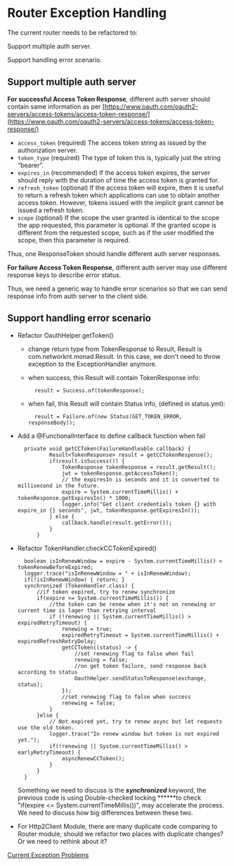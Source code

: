 # Router Exception Handling

The current router needs to be refactored to:

Support multiple auth server.

Support handling error scenario.

## Support multiple auth server

**For successful Access Token Response**, different auth server should contain same information as per [https://www.oauth.com/oauth2-servers/access-tokens/access-token-response/](https://www.oauth.com/oauth2-servers/access-tokens/access-token-response/)

- `access_token` (required) The access token string as issued by the authorization server.
- `token_type` (required) The type of token this is, typically just the string “bearer”.
- `expires_in` (recommended) If the access token expires, the server should reply with the duration of time the access token is granted for.
- `refresh_token` (optional) If the access token will expire, then it is useful to return a refresh token which applications can use to obtain another access token. However, tokens issued with the implicit grant cannot be issued a refresh token.
- `scope` (optional) If the scope the user granted is identical to the scope the app requested, this parameter is optional. If the granted scope is different from the requested scope, such as if the user modified the scope, then this parameter is required.

Thus, one ResponseToken should handle different auth server responses.

**For failure Access Token Response**, different auth server may use different response keys to describe error status.

Thus, we need a generic way to handle error scenarios so that we can send response info from auth server to the client side.

## Support handling error scenario

- Refactor OauthHelper.getToken()
    - change return type from TokenResponse to Result<TokenResponse>, Result is com.networknt.monad.Result. In this case, we don't need to throw exception to the ExceptionHandler anymore.
    - when success, this Result will contain TokenResponse info:

            result = Success.of(tokenResponse);

    - when fail, this Result will contain Status info, (defined in status.yml):

            result = Failure.of(new Status(GET_TOKEN_ERROR, responseBody));

- Add a @FunctionalInterface to define callback function when fail

        private void getCCToken(FailureHandleable callback) {
                Result<TokenResponse> result = getCCTokenResponse();
                if(result.isSuccess()) {
                    TokenResponse tokenResponse = result.getResult();
                    jwt = tokenResponse.getAccessToken();
                    // the expiresIn is seconds and it is converted to millisecond in the future.
                    expire = System.currentTimeMillis() + tokenResponse.getExpiresIn() * 1000;
                    logger.info("Get client credentials token {} with expire_in {} seconds", jwt, tokenResponse.getExpiresIn());
                } else {
                    callback.handle(result.getError());
                }
            }

- Refactor TokenHandler.checkCCTokenExpired()

        boolean isInRenewWindow = expire - System.currentTimeMillis() < tokenRenewBeforeExpired;
        logger.trace("isInRenewWindow = " + isInRenewWindow);
        if(!isInRenewWindow) { return; }
        synchronized (TokenHandler.class) {
            //if token expired, try to renew synchronize
            if(expire <= System.currentTimeMillis()) {
                //the token can be renew when it's not on renewing or current time is lager than retrying interval
                if (!renewing || System.currentTimeMillis() > expiredRetryTimeout) {
                    renewing = true;
                    expiredRetryTimeout = System.currentTimeMillis() + expiredRefreshRetryDelay;
                    getCCToken((status) -> {
                        //set renewing flag to false when fail
                        renewing = false;
                        //on get token failure, send response back according to status
                        OauthHelper.sendStatusToResponse(exchange, status);
                    });
                    //set renewing flag to false when success
                    renewing = false;
                }
            }else {
                // Not expired yet, try to renew async but let requests use the old token.
                logger.trace("In renew window but token is not expired yet.");
                if(!renewing || System.currentTimeMillis() > earlyRetryTimeout) {
                    asyncRenewCCToken();
                }
            }
        }

    Something we need to discuss is the ***synchronized*** keyword, the previous code is using Double-checked locking ******to check "if(expire <= System.currentTimeMillis())", may accelerate the process. We need to discuss how big differences between these two.

- For Http2Client Module, there are many duplicate code comparing to Router module, should we refactor two places with duplicate changes? Or we need to rethink about it?

[Current Exception Problems](https://www.notion.so/d09e29716b4341558d94785b4b815232)
